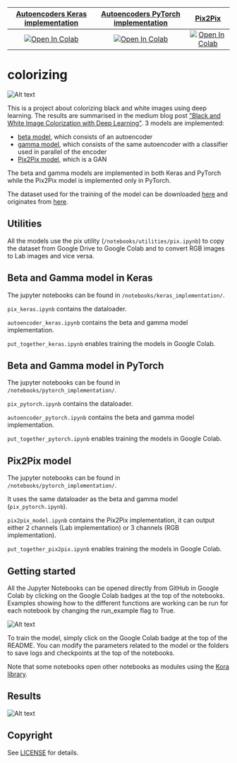 | [Autoencoders Keras implementation](#beta-and-gamma-model-in-keras) | [Autoencoders PyTorch implementation](#beta-and-gamma-model-in-pytorch) | [Pix2Pix](#pix2pix-model) |
| :---: | :---: | :---: |
|[![Open In Colab](https://colab.research.google.com/assets/colab-badge.svg)](https://colab.research.google.com/github/guilbera/colorizing/blob/main/notebooks/keras_implementation/put_together_keras.ipynb) | [![Open In Colab](https://colab.research.google.com/assets/colab-badge.svg)](https://colab.research.google.com/github/guilbera/colorizing/blob/main/notebooks/pytorch_implementation/put_together_pytorch.ipynb) | [![Open In Colab](https://colab.research.google.com/assets/colab-badge.svg)](https://colab.research.google.com/github/guilbera/colorizing/blob/main/notebooks/pytorch_implementation/put_together_pix2pix.ipynb) |

# colorizing
![Alt text](B&W_color.png?raw=true)

This is a project about colorizing black and white images using deep learning. The results are summarised in the medium blog post ["Black and White Image Colorization with Deep Learning"][1]. 3 models are implemented:
* [beta model][2], which consists of an autoencoder
* [gamma model][2], which consists of the same autoencoder with a classifier used in parallel of the encoder
* [Pix2Pix model][3], which is a GAN

The beta and gamma models are implemented in both Keras and PyTorch while the Pix2Pix model is implemented only in PyTorch. 

The dataset used for the training of the model can be downloaded [here][4] and originates from [here][5].

## Utilities
All the models use the pix utility (`/notebooks/utilities/pix.ipynb`) to copy the dataset from Google Drive to Google Colab and to convert RGB images to Lab images and vice versa. 

## Beta and Gamma model in Keras
The jupyter notebooks can be found in `/notebooks/keras_implementation/`.

`pix_keras.ipynb` contains the dataloader.

`autoencoder_keras.ipynb` contains the beta and gamma model implementation. 

`put_together_keras.ipynb` enables training the models in Google Colab.

## Beta and Gamma model in PyTorch
The jupyter notebooks can be found in `/notebooks/pytorch_implementation/`.

`pix_pytorch.ipynb` contains the dataloader. 

`autoencoder_pytorch.ipynb` contains the beta and gamma model implementation. 

`put_together_pytorch.ipynb` enables training the models in Google Colab.

## Pix2Pix model
The jupyter notebooks can be found in `/notebooks/pytorch_implementation/`. 

It uses the same dataloader as the beta and gamma model (`pix_pytorch.ipynb`). 

`pix2pix_model.ipynb` contains the Pix2Pix implementation, it can output either 2 channels (Lab implementation) or 3 channels (RGB implementation). 

`put_together_pix2pix.ipynb` enables training the models in Google Colab.

## Getting started
All the Jupyter Notebooks can be opened directly from GitHub in Google Colab by clicking on the Google Colab badges at the top of the notebooks. Examples showing how to the different functions are working can be run for each notebook by changing the run_example flag to True.

![Alt text](run_example.png?raw=true)

To train the model, simply click on the Google Colab badge at the top of the README. You can modify the parameters related to the model or the folders to save logs and checkpoints at the top of the notebooks.

Note that some notebooks open other notebooks as modules using the [Kora library][6].

## Results
![Alt text](results.png?raw=true)

## Copyright
See [LICENSE](LICENSE) for details.

[1]: https://anne-guilbert.medium.com/black-and-white-image-colorization-with-deep-learning-53855922cda6 "Black and White Image Colorization with Deep Learning"
[2]: https://emilwallner.medium.com/colorize-b-w-photos-with-a-100-line-neural-network-53d9b4449f8d "How to colorize black & white photos with just 100 lines of neural network code"
[3]: https://arxiv.org/abs/1611.07004v3 "Image-to-Image Translation with Conditional Adversarial Networks"
[4]: https://drive.google.com/file/d/1hNXR_qPwNKS-z3xNQJ4fWlEWe-zES_nX/view?usp=sharing
[5]: https://www.floydhub.com/emilwallner/projects/color/43/data
[6]: https://medium.com/r/?url=https%3A%2F%2Fpypi.org%2Fproject%2Fkora%2F
